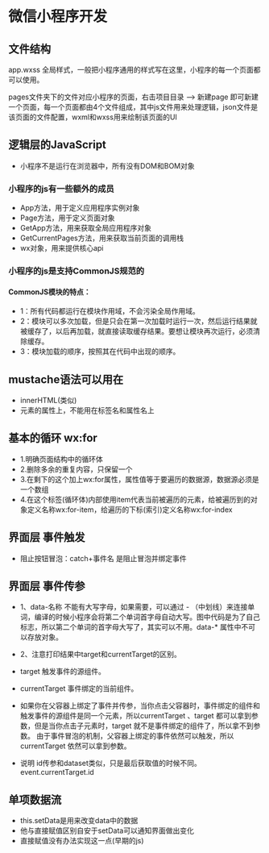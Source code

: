 # 微信小程序开发
## 文件结构
app.wxss 全局样式，一般把小程序通用的样式写在这里，小程序的每一个页面都可以使用。

pages文件夹下的文件对应小程序的页面，右击项目目录 --> 新建page 即可新建一个页面，每一个页面都由4个文件组成，其中js文件用来处理逻辑，json文件是该页面的文件配置，wxml和wxss用来绘制该页面的UI
## 逻辑层的JavaScript
* 小程序不是运行在浏览器中，所有没有DOM和BOM对象
### 小程序的js有一些额外的成员
* App方法，用于定义应用程序实例对象
* Page方法，用于定义页面对象
* GetApp方法，用来获取全局应用程序对象
* GetCurrentPages方法，用来获取当前页面的调用栈
* wx对象，用来提供核心api
### 小程序的js是支持CommonJS规范的
#### CommonJS模块的特点：
* 1：所有代码都运行在模块作用域，不会污染全局作用域。
* 2：模块可以多次加载，但是只会在第一次加载时运行一次，然后运行结果就被缓存了，以后再加载，就直接读取缓存结果。要想让模块再次运行，必须清除缓存。
* 3：模块加载的顺序，按照其在代码中出现的顺序。

## mustache语法可以用在
* innerHTML(类似)
* 元素的属性上，不能用在标签名和属性名上

## 基本的循环 wx:for
* 1.明确页面结构中的循环体
* 2.删除多余的重复内容，只保留一个
* 3.在剩下的这个加上wx:for属性，属性值等于要遍历的数据源，数据源必须是一个数组
* 4.在这个标签(循环体)内部使用item代表当前被遍历的元素，给被遍历到的对象定义名称wx:for-item，给遍历的下标(索引)定义名称wx:for-index

## 界面层 事件触发
* 阻止按钮冒泡：catch+事件名 是阻止冒泡并绑定事件

## 界面层 事件传参
* 1、data-名称 不能有大写字母，如果需要，可以通过 - （中划线）来连接单词，编译的时候小程序会将第二个单词首字母自动大写。图中代码是为了自己标志，所以第二个单词的首字母大写了，其实可以不用。data-* 属性中不可以存放对象。

* 2、注意打印结果中target和currentTarget的区别。

* target 触发事件的源组件。
* currentTarget 事件绑定的当前组件。

* 如果你在父容器上绑定了事件并传参，当你点击父容器时，事件绑定的组件和触发事件的源组件是同一个元素，所以currentTarget 、target 都可以拿到参数，但是当你点击子元素时，target 就不是事件绑定的组件了，所以拿不到参数。
由于事件冒泡的机制，父容器上绑定的事件依然可以触发，所以currentTarget 依然可以拿到参数。

* 说明 id传参和dataset类似，只是最后获取值的时候不同。event.currentTarget.id

## 单项数据流
* this.setData是用来改变data中的数据
* 他与直接赋值区别自安于setData可以通知界面做出变化
* 直接赋值没有办法实现这一点(早期的js)